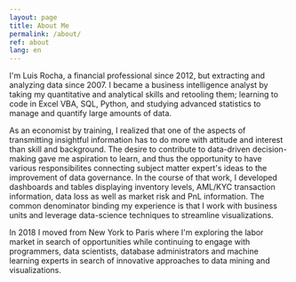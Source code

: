 ```yaml
---
layout: page
title: About Me
permalink: /about/
ref: about
lang: en
---
```


I'm Luis Rocha, a financial professional since 2012, but extracting and analyzing data since 2007.
I became a business intelligence analyst by taking my quantitative and analytical skills and retooling 
them; learning to code in Excel VBA, SQL, Python, and studying advanced statistics to manage 
and quantify large amounts of data.
<br />

As an economist by training, I realized that one of the aspects of transmitting insightful information has to do
more with attitude and interest than skill and background. The desire to contribute to data-driven decision-making
gave me aspiration to learn, and thus the opportunity to have various responsibilites connecting subject matter expert's ideas 
to the improvement of data governance. In the course of that work, I developed dashboards and tables displaying 
inventory levels, AML/KYC transaction information, data loss as well as market risk and PnL information. The common 
denominator binding my experience is that I work with business units and leverage data-science
techniques to streamline visualizations.
<br />

In 2018 I moved from New York to Paris where I'm exploring the labor market in search of opportunities while continuing 
to engage with programmers, data scientists, database administrators and machine learning experts in search of innovative 
approaches to data mining and visualizations.


